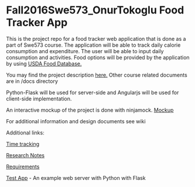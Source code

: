 # Fall2016Swe573_OnurTokoglu Food Tracker App

This is the project repo for a food tracker web application that is done as a part of Swe573 course.
The application will be able to track daily calorie consumption and expenditure. The user will be able to
input daily consumption and activities. Food options will be provided by the application by using [USDA Food Database.](https://ndb.nal.usda.gov/ndb/doc)

You may find the project description [here.](docs/SWE573_projectdescription.pdf) Other course related documents are in /docs directory

Python-Flask will be used for server-side and Angularjs will be used for client-side implementation. 

An interactive mockup of the project is done with ninjamock. [Mockup](https://ninjamock.com/s/2CQRF)

For additional information and design documents see wiki

Additional links:

[Time tracking](https://onur.myjetbrains.com/youtrack/reports/time/116-1)

[Research Notes](research/research.md)

[Requirements](research/requirements.md)

[Test App](research/TestApp) - An example web server with Python with Flask
